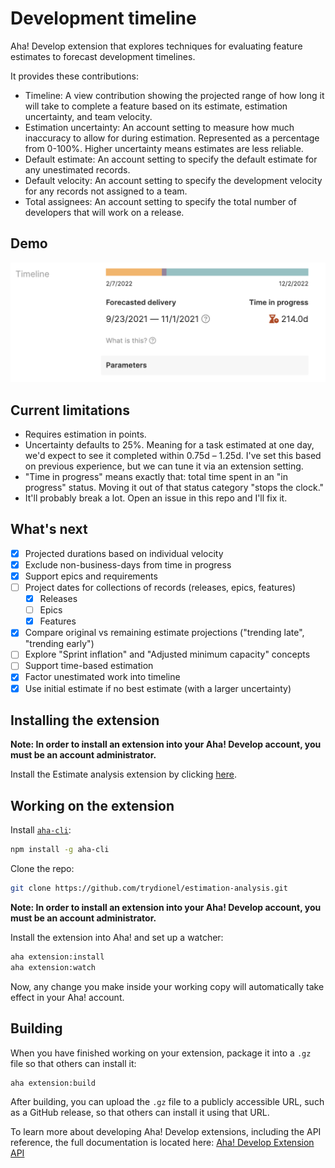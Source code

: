 # Development timeline
  
Aha! Develop extension that explores techniques for evaluating feature estimates to forecast development timelines.

It provides these contributions:

* Timeline: A view contribution showing the projected range of how long it will take to complete a feature based on its estimate, estimation uncertainty, and team velocity.
* Estimation uncertainty: An account setting to measure how much inaccuracy to allow for during estimation. Represented as a percentage from 0-100%. Higher uncertainty means estimates are less reliable.
* Default estimate: An account setting to specify the default estimate for any unestimated records.
* Default velocity: An account setting to specify the development velocity for any records not assigned to a team.
* Total assignees: An account setting to specify the total number of developers that will work on a release.

## Demo

![demo](res/demo.png)

## Current limitations

* Requires estimation in points.
* Uncertainty defaults to 25%. Meaning for a task estimated at one day, we'd expect to see it completed within 0.75d – 1.25d. I've set this based on previous experience, but we can tune it via an extension setting.
* "Time in progress" means exactly that: total time spent in an "in progress" status. Moving it out of that status category "stops the clock."
* It'll probably break a lot. Open an issue in this repo and I'll fix it.

## What's next

- [x] Projected durations based on individual velocity
- [x] Exclude non-business-days from time in progress
- [x] Support epics and requirements
- [ ] Project dates for collections of records (releases, epics, features)
    - [x] Releases
    - [ ] Epics
    - [x] Features
- [x] Compare original vs remaining estimate projections ("trending late", "trending early")
- [ ] Explore "Sprint inflation" and "Adjusted minimum capacity" concepts
- [ ] Support time-based estimation
- [x] Factor unestimated work into timeline
- [x] Use initial estimate if no best estimate (with a larger uncertainty)

## Installing the extension

**Note: In order to install an extension into your Aha! Develop account, you must be an account administrator.**

Install the Estimate analysis extension by clicking [here](https://secure.aha.io/settings/account/extensions/install?url=https://github.com/trydionel/development-timeline/releases/download/v0.3.1/jeff-at-aha.development-timeline-v0.3.1.gz).

## Working on the extension

Install [`aha-cli`](https://github.com/aha-app/aha-cli):

```sh
npm install -g aha-cli
```

Clone the repo:

```sh
git clone https://github.com/trydionel/estimation-analysis.git
```

**Note: In order to install an extension into your Aha! Develop account, you must be an account administrator.**

Install the extension into Aha! and set up a watcher:

```sh
aha extension:install
aha extension:watch
```

Now, any change you make inside your working copy will automatically take effect in your Aha! account.

## Building

When you have finished working on your extension, package it into a `.gz` file so that others can install it:

```sh
aha extension:build
```

After building, you can upload the `.gz` file to a publicly accessible URL, such as a GitHub release, so that others can install it using that URL.

To learn more about developing Aha! Develop extensions, including the API reference, the full documentation is located here: [Aha! Develop Extension API](https://www.aha.io/support/develop/extensions)
